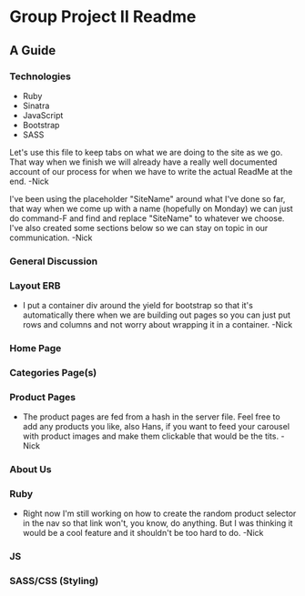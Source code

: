 # Group Project II Readme
## A Guide

### Technologies
* Ruby
* Sinatra
* JavaScript
* Bootstrap
* SASS


Let's use this file to keep tabs on what we are doing to the site as we go. That way when we finish we will already have a really well documented account of our process for when we have to write the actual ReadMe at the end.
	-Nick

I've been using the placeholder "SiteName" around what I've done so far, that way when we come up with a name (hopefully on Monday) we can just do command-F and find and replace "SiteName" to whatever we choose. I've also created some sections below so we can stay on topic in our communication.
	-Nick

### General Discussion

### Layout ERB
* I put a container div around the yield for bootstrap so that it's automatically there when we are building out pages so you can just put rows and columns and not worry about wrapping it in a container.
	-Nick

### Home Page

### Categories Page(s)

### Product Pages
* The product pages are fed from a hash in the server file. Feel free to add any products you like, also Hans, if you want to feed your carousel with product images and make them clickable that would be the tits.
	-Nick
	
### About Us

### Ruby
* Right now I'm still working on how to create the random product selector in the nav so that link won't, you know, do anything. But I was thinking it would be a cool feature and it shouldn't be too hard to do.
	-Nick

### JS

### SASS/CSS (Styling)